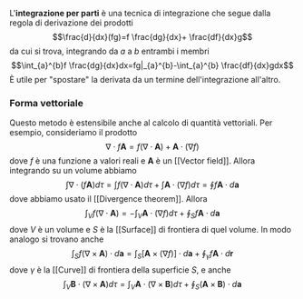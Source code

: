 L'**integrazione per parti** è una tecnica di integrazione che segue dalla regola di derivazione dei prodotti
$$\frac{d}{dx}(fg)=f \frac{dg}{dx}+ \frac{df}{dx}g$$
da cui si trova, integrando da $a$ a $b$ entrambi i membri
$$\int_{a}^{b}f \frac{dg}{dx}dx=fg|_{a}^{b}-\int_{a}^{b} \frac{df}{dx}gdx$$
È utile per "spostare" la derivata da un termine dell'integrazione all'altro.
### Forma vettoriale
Questo metodo è estensibile anche al calcolo di quantità vettoriali. Per esempio, consideriamo il prodotto
$$\nabla\cdot f\mathbf{A}=f(\nabla\cdot\mathbf{A})+\mathbf{A}\cdot(\nabla f)$$
dove $f$ è una funzione a valori reali e $\mathbf{A}$ è un [[Vector field]]. Allora integrando su un volume abbiamo
$$\int \nabla\cdot(f\mathbf{A})d\tau=\int f(\nabla\cdot\mathbf{A})d\tau+\int\mathbf{A}\cdot(\nabla f)d\tau=\oint f\mathbf{A}\cdot d\mathbf{a}$$
dove abbiamo usato il [[Divergence theorem]]. Allora
$$\int_{V}f(\nabla\cdot\mathbf{A})=-\int_{V}\mathbf{A}\cdot(\nabla f)d\tau+\oint_{S}f\mathbf{A}\cdot d\mathbf{a}$$
dove $V$ è un volume e $S$ è la [[Surface]] di frontiera di quel volume. In modo analogo si trovano anche
$$\int_{S}f(\nabla\times\mathbf{A})\cdot d\mathbf{a}=\int_{S}[\mathbf{A}\times(\nabla f)]\cdot d\mathbf{a}+\oint_{\gamma}f\mathbf{A}\cdot d\mathbf{r}$$
dove $\gamma$ è la [[Curve]] di frontiera della superficie $S$, e anche
$$\int_{V}\mathbf{B}\cdot(\nabla\times\mathbf{A})d\tau=\int_{V}\mathbf{A}\cdot(\nabla\times\mathbf{B})d\tau+\oint_{S}(\mathbf{A}\times\mathbf{B})\cdot d\mathbf{a}$$
